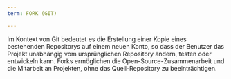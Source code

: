 ```yaml
---
term: FORK (GIT)

---
```

Im Kontext von Git bedeutet es die Erstellung einer Kopie eines bestehenden Repositorys auf einem neuen Konto, so dass der Benutzer das Projekt unabhängig vom ursprünglichen Repository ändern, testen oder entwickeln kann. Forks ermöglichen die Open-Source-Zusammenarbeit und die Mitarbeit an Projekten, ohne das Quell-Repository zu beeinträchtigen.